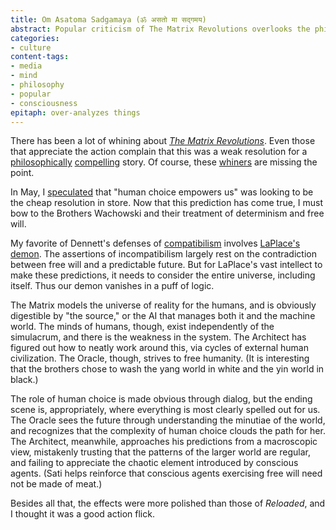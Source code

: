```yaml
---
title: Om Asatoma Sadgamaya (ॐ असतो मा सद्गमय)
abstract: Popular criticism of The Matrix Revolutions overlooks the philosophy.
categories:
- culture
content-tags:
- media
- mind
- philosophy
- popular
- consciousness
epitaph: over-analyzes things
---
```


There has been a lot of whining about _[The Matrix Revolutions][1]_.  Even those that appreciate the action complain that this was a weak resolution for a [philosophically][2] [compelling][3] story.  Of course, these [whiners][4] are missing the point.

In May, I [speculated][5] that "human choice empowers us" was looking to be the cheap resolution in store. Now that this prediction has come true, I must bow to the Brothers Wachowski and their treatment of determinism and free will.

My favorite of Dennett's defenses of [compatibilism][6] involves [LaPlace's demon][7]. The assertions of incompatibilism largely rest on the contradiction between free will and a predictable future. But for LaPlace's vast intellect to make these predictions, it needs to consider the entire universe, including itself. Thus our demon vanishes in a puff of logic.

The Matrix models the universe of reality for the humans, and is obviously digestible by "the source," or the AI that manages both it and the machine world. The minds of humans, though, exist independently of the simulacrum, and there is the weakness in the system. The Architect has figured out how to neatly work around this, via cycles of external human civilization.  The Oracle, though, strives to free humanity. (It is interesting that the brothers chose to wash the yang world in white and the yin world in black.)

The role of human choice is made obvious through dialog, but the ending scene is, appropriately, where everything is most clearly spelled out for us. The Oracle sees the future through understanding the minutiae of the world, and recognizes that the complexity of human choice clouds the path for her. The Architect, meanwhile, approaches his predictions from a macroscopic view, mistakenly trusting that the patterns of the larger world are regular, and failing to appreciate the chaotic element introduced by conscious agents. (Sati helps reinforce that conscious agents exercising free will need not be made of meat.)

Besides all that, the effects were more polished than those of _Reloaded_, and I thought it was a good action flick.

   [1]: http://www.imdb.com/title/tt0242653/
   [2]: http://whatisthematrix.warnerbros.com/rl_cmp/phi.html
   [3]: http://www.imdb.com/title/tt0242653/board/thread/4247470
   [4]: http://slashdot.org/article.pl?sid=03/11/05/1613227&mode=thread&tid=188&tid=200&tid=97
   [5]: /2003/05/16/inevitability.html
   [6]: http://www.britannica.com/ebc/article?eu=386591
   [7]: http://en.wikipedia.org/wiki/Laplace%27s_demon
